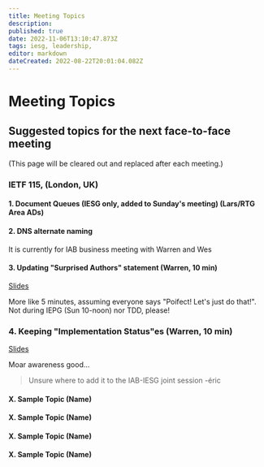 ```yaml
---
title: Meeting Topics
description: 
published: true
date: 2022-11-06T13:10:47.873Z
tags: iesg, leadership,
editor: markdown
dateCreated: 2022-08-22T20:01:04.082Z
---
```


# Meeting Topics

## Suggested topics for the next face-to-face meeting 

(This page will be cleared out and replaced after each meeting.)

### IETF 115, (London, UK) 


#### 1. Document Queues (IESG only, added to Sunday's meeting) (Lars/RTG Area ADs)

#### 2. DNS alternate naming

It is currently for IAB business meeting with Warren and Wes

#### 3. Updating "Surprised Authors" statement (Warren,  10 min)

[Slides](https://docs.google.com/presentation/d/1zewVQ88W_AAem_-g69Y587lUKTv4Uvk3Yx3qbxhDzEA/edit?usp=sharing)

More like 5 minutes, assuming everyone says "Poifect! Let's just do that!". Not during IEPG (Sun 10-noon) nor TDD, please!

### 4. Keeping "Implementation Status"es (Warren, 10 min)

[Slides](https://docs.google.com/presentation/d/1H5r34YuAYkX_5OCb5bOCkN9DIbz7zVAOiwQg6Ewb8JU/edit?usp=sharing)

Moar awareness good...


> Unsure where to add it to the IAB-IESG joint session 
> -éric

#### X. Sample Topic (Name)

#### X. Sample Topic (Name)

#### X. Sample Topic (Name)

#### X. Sample Topic (Name)
